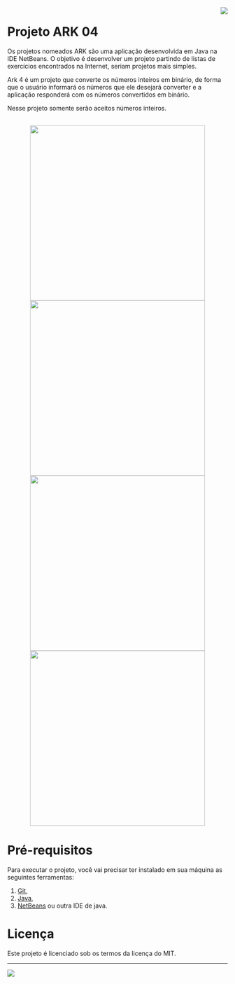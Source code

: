 <img src="https://github.com/VictorAugustoRodriguesGomes/Projeto_ARK_04_Java/blob/main/img/base/java.png?raw=true" align="right"/>

# Projeto ARK 04

Os projetos nomeados ARK são uma aplicação desenvolvida em Java na IDE NetBeans. O objetivo é desenvolver um projeto partindo de listas de exercícios encontrados na Internet, seriam projetos mais simples.

Ark 4 é um projeto que converte os números inteiros em binário, de forma que o usuário informará os números que ele desejará converter e a aplicação responderá com os números convertidos em binário.

Nesse projeto somente serão aceitos números inteiros.

</br>

<div align="center">
<img src="https://github.com/VictorAugustoRodriguesGomes/Projeto_ARK_04_Java/blob/main/img/projeto/p1.png?raw=true" width="400"/>
<img src="https://github.com/VictorAugustoRodriguesGomes/Projeto_ARK_04_Java/blob/main/img/projeto/p2.png?raw=true" width="400"/>
<img src="https://github.com/VictorAugustoRodriguesGomes/Projeto_ARK_04_Java/blob/main/img/projeto/p3.png?raw=true" width="400"/>
<img src="https://github.com/VictorAugustoRodriguesGomes/Projeto_ARK_04_Java/blob/main/img/projeto/p4.png?raw=true" width="400"/>
 </div>

# Pré-requisitos

Para executar o projeto, você vai precisar ter instalado em sua máquina as seguintes ferramentas:
1. [Git](https://git-scm.com),
2. [Java](https://www.java.com/pt-BR/),
3. [NetBeans](https://netbeans.apache.org/) ou outra IDE de java.

# Licença

Este projeto é licenciado sob os termos da licença do MIT.

---------

<img src="https://github.com/VictorAugustoRodriguesGomes/Projeto_ARK_04_Java/blob/main/img/base/dados.png?raw=true"/>
